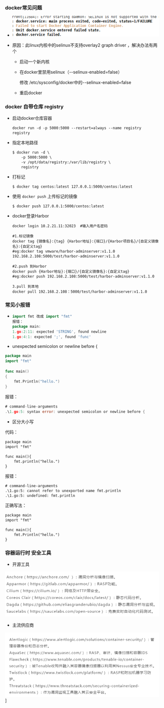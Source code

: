 

### docker常见问题

- ![](dockerimage\问题1.png)

- 原因：此linux内核中的selinux不支持overlay2 graph driver ，解决办法有两个

  - 启动一个新内核

  - 在docker里禁用selinux（--selinux-enabled=false）

    修改 /etc/sysconfig/docker中的--selinux-enabled=false

  - 重启docker

### docker 自带仓库 registry

- 启动docker仓库容器

  ```she
  docker run -d -p 5000:5000 --restart=always --name registry registry
  ```

- 指定本地路径

  ```she
  $ docker run -d \
      -p 5000:5000 \
      -v /opt/data/registry:/var/lib/registry \
      registry
  ```

- 打标记

  ```she
  $ docker tag centos:latest 127.0.0.1:5000/centos:latest
  ```

- 使用 `docker push` 上传标记的镜像 

  ```she
  $ docker push 127.0.0.1:5000/centos:latest
  ```

  

- docker登录Harbor

  ```she
  docker login 10.2.21.11:32023  #输入用户名密码
  
  #1.标记镜像
  docker tag {镜像名}:{tag} {Harbor地址}:{端口}/{Harbor项目名}/{自定义镜像名}:{自定义tag}
  #eg:docker tag vmware/harbor-adminserver:v1.1.0 192.168.2.108:5000/test/harbor-adminserver:v1.1.0
  
  #2.push 到Harbor
  docker push {Harbor地址}:{端口}/{自定义镜像名}:{自定义tag}
  #eg:docker push 192.168.2.108:5000/test/harbor-adminserver:v1.1.0
  
  3.pull 到本地
  docker pull 192.168.2.108：5000/test/harbor-adminserver:v1.1.0
  
  ```

  

  

### 常见小报错

- ```go
  import fmt 改成 import "fmt"
  报错：
  package main:
  1.go:2:11: expected 'STRING', found newline
  1.go:4:1: expected ';', found 'func'
  ```

- unexpected semicolon or newline before { 

```go
package main
import "fmt"

func main()
{
    fmt.Println("hello.")
}
```

报错：

```go
# command-line-arguments
.\1.go:5: syntax error: unexpected semicolon or newline before {
```

- 区分大小写

代码：

```
package main
import "fmt"

func main(){
    fmt.println("hello.")
}
```

报错：

```
# command-line-arguments
.\1.go:5: cannot refer to unexported name fmt.println
.\1.go:5: undefined: fmt.println
```

正确写法：

```
package main
import "fmt"

func main(){
    fmt.Println("hello.")
}
```

### 容器运行时 安全工具

- 开源工具

![](dockerimage\docker安全工具.png)

- 主流供应商

![](dockerimage\docker安全主流供应商.png)]

